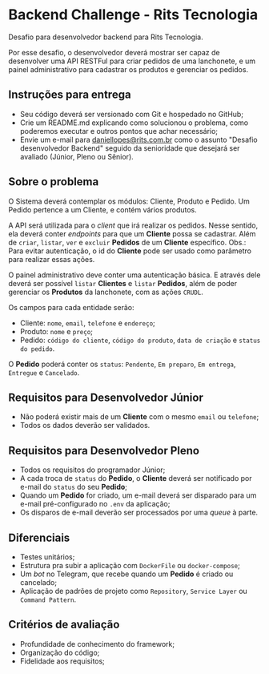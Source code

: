# Backend Challenge - Rits Tecnologia
Desafio para desenvolvedor backend para Rits Tecnologia.

Por esse desafio, o desenvolvedor deverá mostrar ser capaz de desenvolver uma API RESTFul para criar pedidos de uma lanchonete, e um painel administrativo para cadastrar os produtos e gerenciar os pedidos.

## Instruções para entrega
- Seu código deverá ser versionado com Git e hospedado no GitHub;
- Crie um README.md explicando como solucionou o problema, como poderemos executar e outros pontos que achar necessário;
- Envie um e-mail para daniellopes@rits.com.br como o assunto "Desafio desenvolvedor Backend" seguido da senioridade que desejará ser avaliado (Júnior, Pleno ou Sênior).

## Sobre o problema
O Sistema deverá contemplar os módulos: Cliente, Produto e Pedido. Um Pedido pertence a um Cliente, e contém vários produtos.

A API será utilizada para o _client_ que irá realizar os pedidos. Nesse sentido, ela deverá conter _endpoints_ para que um __Cliente__ possa se cadastrar. Além de `criar`, `listar`, `ver` e `excluir` __Pedidos__ de um __Cliente__ específico. Obs.: Para evitar autenticação, o id do __Cliente__ pode ser usado como parâmetro para realizar essas ações.

O painel administrativo deve conter uma autenticação básica. E através dele deverá ser possível `listar` __Clientes__ e `listar` __Pedidos__, além de poder gerenciar os __Produtos__ da lanchonete, com as ações `CRUDL`.

Os campos para cada entidade serão:
- Cliente: `nome`, `email`, `telefone` e `endereço`;
- Produto: `nome` e `preço`;
- Pedido: `código do cliente`, `código do produto`, `data de criação` e `status do pedido`.

O __Pedido__ poderá conter os `status`: `Pendente`, `Em preparo`, `Em entrega`, `Entregue` e `Cancelado`.

## Requisitos para Desenvolvedor Júnior
- Não poderá existir mais de um __Cliente__ com o mesmo `email` ou `telefone`;
- Todos os dados deverão ser validados.

## Requisitos para Desenvolvedor Pleno
- Todos os requisitos do programador Júnior;
- A cada troca de `status` do __Pedido__, o __Cliente__ deverá ser notificado por e-mail do `status` do seu __Pedido__;
- Quando um __Pedido__ for criado, um e-mail deverá ser disparado para um e-mail pré-configurado no `.env` da aplicação;
- Os disparos de e-mail deverão ser processados por uma _queue_ à parte.

## Diferenciais
- Testes unitários;
- Estrutura pra subir a aplicação com `DockerFile` ou `docker-compose`;
- Um _bot_ no Telegram, que recebe quando um __Pedido__ é criado ou cancelado;
- Aplicação de padrões de projeto como `Repository`, `Service Layer` ou `Command Pattern`.

## Critérios de avaliação
- Profundidade de conhecimento do framework;
- Organização do código;
- Fidelidade aos requisitos;
